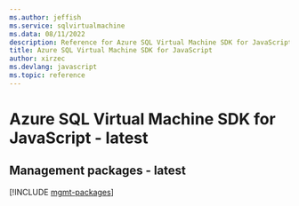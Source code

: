 ```yaml
---
ms.author: jeffish
ms.service: sqlvirtualmachine
ms.data: 08/11/2022
description: Reference for Azure SQL Virtual Machine SDK for JavaScript
title: Azure SQL Virtual Machine SDK for JavaScript
author: xirzec
ms.devlang: javascript
ms.topic: reference
---
```

# Azure SQL Virtual Machine SDK for JavaScript - latest

## Management packages - latest
[!INCLUDE [mgmt-packages](sql-virtual-machine-mgmt-index.md)]